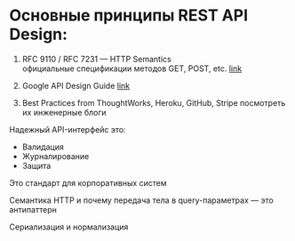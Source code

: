 # Основные принципы REST API Design:  
  
1. RFC 9110 / RFC 7231 — HTTP Semantics  
официальные спецификации методов GET, POST, etc.
[link](https://www.rfc-editor.org/rfc/rfc9110.html) 


2. Google API Design Guide 
[link](https://cloud.google.com/apis/design)


3. Best Practices from ThoughtWorks, Heroku, GitHub, Stripe
посмотреть их инженерные блоги


Надежный API-интерфейс это:

 - Валидация 
 - Журналирование 
 - Защита 

Это стандарт для корпоративных систем


Семантика HTTP и почему передача тела в query-параметрах — это антипаттерн


Сериализация и нормализация
